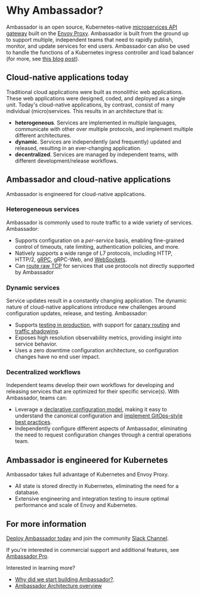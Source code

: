 # Why Ambassador?

Ambassador is an open source, Kubernetes-native [microservices API gateway](/about/microservices-api-gateways) built on the [Envoy Proxy](https://www.envoyproxy.io). Ambassador is built from the ground up to support multiple, independent teams that need to rapidly publish, monitor, and update services for end users. Ambassador can also be used to handle the functions of a Kubernetes ingress controller and load balancer (for more, see [this blog post](https://blog.getambassador.io/kubernetes-ingress-nodeport-load-balancers-and-ingress-controllers-6e29f1c44f2d)).

## Cloud-native applications today

Traditional cloud applications were built as monolithic web applications. These web applications were designed, coded, and deployed as a single unit. Today's cloud-native applications, by contrast, consist of many individual (micro)services. This results in an architecture that is:

* __heterogeneous__. Services are implemented in multiple languages, communicate with other over multiple protocols, and implement multiple different architectures.
* __dynamic__. Services are independently (and frequently) updated and released, resulting in an ever-changing application.
* __decentralized__. Services are managed by independent teams, with different development/release workflows.

## Ambassador and cloud-native applications

Ambassador is engineered for cloud-native applications.

### Heterogeneous services

Ambassador is commonly used to route traffic to a wide variety of services. Ambassador:

* Supports configuration on a *per-service* basis, enabling fine-grained control of timeouts, rate limiting, authentication policies, and more.
* Natively supports a wide range of L7 protocols, including HTTP, HTTP/2, [gRPC](/user-guide/grpc), gRPC-Web, and [WebSockets](/user-guide/websockets-ambassador). 
* Can [route raw TCP](/reference/tcpmappings) for services that use protocols not directly supported by Ambassador

### Dynamic services

Service updates result in a constantly changing application. The dynamic nature of cloud-native applications introduce new challenges around configuration updates, release, and testing. Ambassador:

* Supports [testing in production](/docs/dev-guide/test-in-prod), with support for [canary routing](/reference/canary) and [traffic shadowing](/reference/shadowing).
* Exposes high resolution observability metrics, providing insight into service behavior.
* Uses a zero downtime configuration architecture, so configuration changes have no end user impact.

### Decentralized workflows

Independent teams develop their own workflows for developing and releasing services that are optimized for their specific service(s). With Ambassador, teams can:

* Leverage a [declarative configuration model](/user-guide/cd-declarative-gitops), making it easy to understand the canonical configuration and [implement GitOps-style best practices](/user-guide/gitops-ambassador).
* Independently configure different aspects of Ambassador, eliminating the need to request configuration changes through a central operations team.

## Ambassador is engineered for Kubernetes

Ambassador takes full advantage of Kubernetes and Envoy Proxy.

* All state is stored directly in Kubernetes, eliminating the need for a database.
* Extensive engineering and integration testing to insure optimal performance and scale of Envoy and Kubernetes.

## For more information

[Deploy Ambassador today](https://www.getambassador.io/user-guide/install) and join the community [Slack Channel](http://d6e.co/slack).

If you're interested in commercial support and additional features, see [Ambassador Pro](https://www.getambassador.io/pro).

Interested in learning more?

* [Why did we start building Ambassador?](https://blog.getambassador.io/building-ambassador-an-open-source-api-gateway-on-kubernetes-and-envoy-ed01ed520844).
* [Ambassador Architecture overview](https://www.getambassador.io/concepts/architecture)




<script type="application/ld+json">
  {
    "@context": "http://schema.org/",
    "@type": "SoftwareApplication",
    "name": "Ambassador API Gateway",
    "description": "Ambassador, open source, Kubernetes-native API Gateway for microservices built on the Envoy Proxy.",
    "applicationCategory": "Cloud Software",
    "applicationSubCategory": "API Gateway",
    "operatingSystem": "Kubernetes 1.6 or later"
    "downloadUrl": "https://www.getambassador.io/",
    "author": "Datawire",
    "version": "0.39",
    "offers": {
      "@type": "Offer",
      "priceCurrency": "USD",
      "price": "0.00"
    }
  }
</script>
